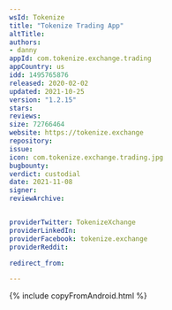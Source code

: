 ```yaml
---
wsId: Tokenize
title: "Tokenize Trading App"
altTitle: 
authors:
- danny
appId: com.tokenize.exchange.trading
appCountry: us
idd: 1495765876
released: 2020-02-02
updated: 2021-10-25
version: "1.2.15"
stars: 
reviews: 
size: 72766464
website: https://tokenize.exchange
repository: 
issue: 
icon: com.tokenize.exchange.trading.jpg
bugbounty: 
verdict: custodial
date: 2021-11-08
signer: 
reviewArchive:


providerTwitter: TokenizeXchange
providerLinkedIn: 
providerFacebook: tokenize.exchange
providerReddit: 

redirect_from:

---
```

{% include copyFromAndroid.html %}
